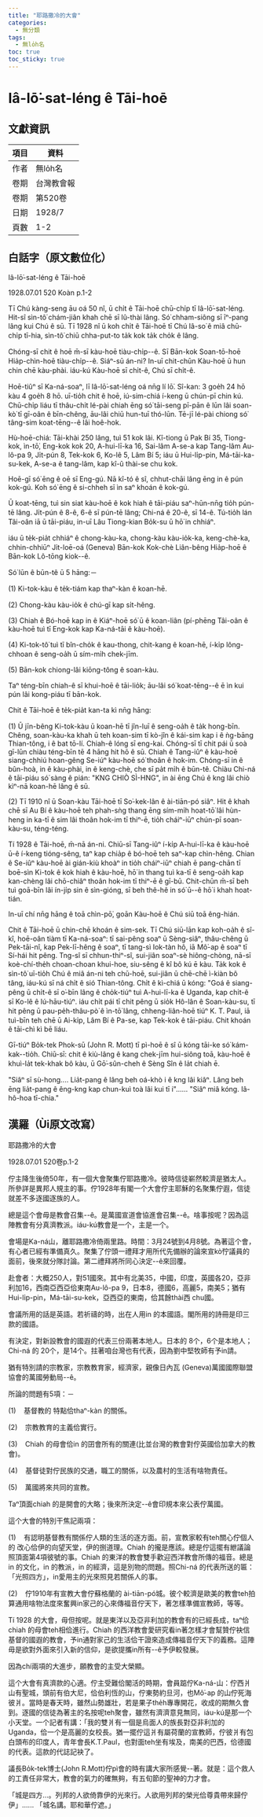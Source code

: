 ```yaml
---
title: "耶路撒冷的大會"
categories:
  - 無分類
tags:
  - 無lo̍h名
toc: true
toc_sticky: true
---
```


# Iâ-lō͘-sat-léng ê Tāi-hoē

## 文獻資訊

| 項目 | 資料 |
|---|---|
| 作者 | 無lo̍h名 |
| 卷期 | 台灣教會報 |
| 卷期 | 第520卷 |
| 日期 | 1928/7 |
| 頁數 | 1-2 |

## 白話字（原文數位化）

Iâ-lō͘-sat-léng ê Tāi-hoē

1928.07.01 520 Koàn p.1-2

Tī Chú kàng-seng āu oá 50 nî, ū chi̍t ê Tāi-hoē chū-chi̍p tī Iâ-lō͘-sat-léng. Hit-sî sìn-tô͘ chám-jiân khah chē sī Iû-thài lâng. Só͘ chham-siông sī īⁿ-pang lâng kui Chú ê sū. Tī 1928 nî ū koh chi̍t ê Tāi-hoē tī Chú Iâ-so͘ ê miâ chū-chi̍p tī-hia, sìn-tô͘ chiū chha-put-to ta̍k kok ta̍k cho̍k ê lâng.

Chóng-sī chit ê hoē m̄-sī kàu-hoē tiàu-chi̍p--ê. Sī Bān-kok Soan-tō-hoē Hia̍p-chìn-hoē tiàu-chi̍p--ê. Siáⁿ-sū án-ni? In-uī chit-chūn Kàu-hoē ū hun chin chē kàu-phài. iáu-kú Kàu-hoē sī chi̍t-ê, Chú sī chi̍t-ê.

Hoē-tiûⁿ sī Ka-ná-soaⁿ, lī Iâ-lō͘-sat-léng oá nn̄g lí lō͘. Sî-kan: 3 goe̍h 24 hō kàu 4 goe̍h 8 hō. uī-tio̍h chit ê hoē, iú-sim-chiá í-keng ū chún-pī chin kú. Chū-chi̍p liáu tī thâu-chi̍t lé-pài chiah ēng só͘ tāi-seng pī-pān ê lūn lâi soan-kò͘ tī gī-oân ê bīn-chêng, āu-lâi chiū hun-tuī thó-lūn. Tē-jī lé-pài chiong só͘ tâng-sim koat-tēng--ê lâi hoê-hok.

Hù-hoē-chiá: Tāi-khài 250 lâng, tuì 51 kok lâi. Kî-tiong ū Pak Bí 35, Tiong-kok, ìn-tō͘, Eng-kok kok 20, A-hui-lī-ka 16, Sai-lâm A-se-a kap Tang-lâm Au-lô-pa 9, Ji̍t-pún 8, Tek-kok 6, Ko-lê 5, Lâm Bí 5; iáu ū Hui-li̍p-pin, Má-tāi-ka-su-kek, A-se-a ê tang-lâm, kap kî-û thài-se chu kok.

Hoē-gī só͘ ēng ê oē sī Eng-gú. Nā kî-tó ê sî, chhut-chāi lâng ēng in ê pún kok-gú. Koh só͘ ēng ê si-chheh sī ìn saⁿ khoán ê kok-gú.

Ū koat-tēng, tuì sin siat kàu-hoē ê kok hiah ê tāi-piáu saⁿ-hūn-nn̄g tio̍h pún-tē lâng. Ji̍t-pún ê 8-ê, 6-ê sī pún-tē lâng; Chi-ná ê 20-ê, sī 14-ê. Tú-tio̍h lán Tâi-oân iā ū tāi-piáu, in-uī Lâu Tiong-kian Bo̍k-su ū hō͘ in chhiáⁿ.

iáu ū te̍k-pia̍t chhiáⁿ ê chong-kàu-ka, chong-kàu kàu-io̍k-ka, keng-chè-ka, chhin-chhiūⁿ Ji̍t-loē-oá (Geneva) Bān-kok Kok-chè Liân-bêng Hia̍p-hoē ê Bān-kok Lô-tōng kiok--ê.

Só͘ lūn ê būn-tê ū 5 hāng:－

(1) Ki-tok-kàu ê te̍k-tiám kap thaⁿ-kàn ê koan-hē.

(2) Chong-kàu kàu-io̍k ê chú-gī kap si̍t-hêng.

(3) Chiah ê Bó-hoē kap in ê Kiáⁿ-hoē só͘ ū ê koan-liân (pí-phēng Tâi-oân ê kàu-hoē tuì tī Eng-kok kap Ka-ná-tāi ê kàu-hoē).

(4) Ki-tok-tô͘ tuì tī bîn-cho̍k ê kau-thong, chit-kang ê koan-hē, í-ki̍p lông-chhoan ê seng-oa̍h ū sím-mi̍h chek-jīm.

(5) Bān-kok chiong-lâi kiōng-tông ê soan-kàu.

Taⁿ téng-bīn chiah-ê sī khui-hoē ê tāi-lio̍k; āu-lâi só͘ koat-tēng--ê ē ìn kui pún lâi kong-piáu tī bān-kok.

Chit ê Tāi-hoē ê te̍k-pia̍t kan-ta kì nn̄g hāng:

(1) Ū jīn-bêng Ki-tok-kàu ū koan-hē tī jîn-luī ê seng-oa̍h ê ta̍k hong-bīn. Chêng, soan-kàu-ka khah ū teh koan-sim tī kò-jîn ê kái-sim kap i ê ǹg-bāng Thian-tông, i ê bat tō-lí. Chiah-ê lóng sī eng-kai. Chóng-sī tī chit pái ū soà gī-lūn chiàu téng-bīn tē 4 hāng hit hō ê sū. Chiah ê Tang-iûⁿ ê kàu-hoē siang-chhiú hoan-gêng Se-iúⁿ kàu-hoē só͘ thoân ê hok-im. Chóng-sī in ê bûn-hoà, in ê kàu-phài, in ê keng-chè, che sī pa̍t mi̍h ê būn-tê. Chiàu Chi-ná ê tāi-piáu só͘ sàng ê pián: "KNG CHIÒ SÌ-HNG", in ài ēng Chú ê kng lâi chiò kìⁿ-nā koan-hē lâng ê sū.

(2) Tī 1910 nî ū Soan-kàu Tāi-hoē tī So͘-kek-lân ê ài-tiān-pó siâⁿ. Hit ê khah chē sī Au Bí ê kàu-hoē teh phah-sǹg thang ēng sím-mi̍h hoat-tō͘ lâi hùn-heng in ka-tī ê sim lâi thoân hok-im tī thiⁿ-ē, tio̍h cháiⁿ-iūⁿ chún-pī soan-kàu-su, téng-téng.

Tí 1928 ê Tāi-hoē, m̄-nā án-ni. Chiū-sī Tang-iûⁿ í-ki̍p A-hui-lī-ka ê kàu-hoē ū-ê í-keng tióng-sêng, taⁿ kap chia̍p ê bó-hoē teh saⁿ-kap chìn-hêng. Chian ê Se-iûⁿ kàu-hoē ài gián-kiù khoàⁿ in tio̍h cháiⁿ-iūⁿ chiah ē pang-chān tī boē-sìn Ki-tok ê kok hiah ê kàu-hoē, hō͘ in thang tuì ka-tī ê seng-oa̍h kap kan-chèng lâi chō-chiâⁿ thoân hok-im tī thiⁿ-ē ê gī-bū. Chit-chūn m̄-sī beh tuì goā-bīn lâi ín-ji̍p sin ê sìn-gióng, sī beh thê-hê in só͘ ū--ê hō͘ i khah hoat-tián.

In-uī chí nn̄g hāng ê toā chìn-pō͘, goān Kàu-hoē ê Chú siū toā êng-hián.

Chit ê Tāi-hoē ū chin-chē khoán ê sim-sek. Tī Chú siū-lān kap koh-oa̍h ê sî-kî, hoē-oân tiàm tī Ka-ná-soaⁿ: tī sai-pêng soaⁿ ū Sèng-siâⁿ, thâu-chêng ū Pek-tāi-nî, kap Pek-lī-hêng ê soaⁿ, tī tang-sì Iok-tàn hô, iā Mô͘-ap ê soaⁿ tī Sí-hái hit pêng. Tng-sî sī chhun-thiⁿ-sî, sui-jiân soaⁿ-sè hiông-chòng, nā-sī koè-chí-the̍h choan-choan khui-hoe, siu-sêng ê kî bô kú ē kàu. Ta̍k kok ê sìn-tô͘ uī-tio̍h Chú ê miâ án-ni teh chū-hoē, sui-jiân ū chē-chē ì-kiàn bô tâng, iáu-kú sī ná chi̍t ê sió Thian-tông. Chi̍t ê kì-chiá ū kóng: "Goá ê siang-pêng ū chi̍t-ê sī o͘-bīn lâng ê cho̍k-tiúⁿ tuì A-hui-lī-ka ê Uganda, kap chi̍t-ê sī Ko-lê ê lú-hāu-tiúⁿ. iáu chi̍t pái tī chit pêng ū sio̍k Hô-lân ê Soan-kàu-su, tī hit pêng ū pau-pe̍h-thâu-pò͘ ê ìn-tō͘ lâng, chheng-liân-hoē tiúⁿ K. T. Paul, iā tuì-bīn teh chē ū Ai-ki̍p, Lâm Bí ê Pa-se, kap Tek-kok ê tāi-piáu. Chit khoán ê tāi-chì kì bē liáu.

Gī-tiúⁿ Bo̍k-tek Phok-sū (John R. Mott) tī pì-hoē ê sî ū kóng tāi-ke só͘ kám-kak--tio̍h. Chiū-sī: chit ê kiù-lâng ê kang chek-jīm hui-siông toā, kàu-hoē ê khuì-la̍t tek-khak bô kàu, ū Gō͘-sûn-cheh ê Sèng Sîn ê la̍t chiah ē.

"Siâⁿ sī sù-hong.... Lia̍t-pang ê lâng beh oá-khò i ê kng lâi kiâⁿ. Lâng beh ēng lia̍t-pang ê êng-kng kap chun-kuì toà lâi kui tī i"...... "Siâⁿ miâ kóng. Iâ-hô-hoa tī-chia."

## 漢羅（Ùi原文改寫）

耶路撒冷的大會

1928.07.01 520卷p.1-2

佇主降生後倚50年，有一個大會聚集佇耶路撒冷。彼時信徒嶄然較濟是猶太人。所參詳是異邦人規主的事。佇1928年有閣一个大會佇主耶穌的名聚集佇遐，信徒就差不多逐國逐族的人。

總是這个會毋是教會召集--ê。是萬國宣道會協進會召集--ê。啥事按呢？因為這陣教會有分真濟教派。iáu-kú教會是一个，主是一个。

會場是Ka-ná山，離耶路撒冷倚兩里路。時間：3月24號到4月8號。為著這个會，有心者已經有準備真久。聚集了佇頭一禮拜才用所代先備辦的論來宣kò͘佇議員的面前，後來就分隊討論。第二禮拜將所同心決定--ê來回覆。

赴會者：大概250人，對51國來。其中有北美35，中國，印度，英國各20，亞非利加16，西南亞西亞佮東南Au-lô-pa 9，日本8，德國6，高麗5，南美5；猶有Hui-li̍p-pin，Má-tāi-su-kek，亞西亞的東南，佮其餘thài西 chu國。

會議所用的話是英語。若祈禱的時，出在人用in 的本國語。閣所用的詩冊是印三款的國語。

有決定，對新設教會的國遐的代表三份兩著本地人。日本的 8个，6个是本地人；Chi-ná 的 20个，是14个。拄著咱台灣也有代表，因為劉中堅牧師有予in請。

猶有特別請的宗教家，宗教教育家，經濟家，親像日內瓦 (Geneva)萬國國際聯盟協會的萬國勞動局--ê。

所論的問題有5項：－

(1)    基督教的 特點佮thaⁿ-kàn 的關係。

(2)    宗教教育的主義佮實行。

(3)    Chiah 的母會佮in 的囝會所有的關連(比並台灣的教會對佇英國佮加拿大的教會)。

(4)    基督徒對佇民族的交通，職工的關係，以及農村的生活有啥物責任。

(5)    萬國將來共同的宣教。

Taⁿ頂面chiah 的是開會的大略；後來所決定--ê會印規本來公表佇萬國。

這个大會的特別干焦記兩項：

(1)    有認明基督教有關係佇人類的生活的逐方面。前，宣教家較有teh關心佇個人的 改心佮伊的向望天堂，伊的捌道理。Chiah 的攏是應該。總是佇這擺有紲議論照頂面第4項彼號的事。Chiah 的東洋的教會雙手歡迎西洋教會所傳的福音。總是in 的文化，in 的教派，in 的經濟，這是別物的問題。照Chi-ná 的代表所送的匾：「光照四方」，in愛用主的光來照見若關係人的事。

(2)    佇1910年有宣教大會佇蘇格蘭的 ài-tiān-pó城。彼个較濟是歐美的教會teh拍算通用啥物法度來奮興in家己的心來傳福音佇天下，著怎樣準備宣教師，等等。

Tí 1928 的大會，毋但按呢。就是東洋以及亞非利加的教會有的已經長成，taⁿ佮chiah 的母會teh相佮進行。Chiah 的西洋教會愛研究看in著怎樣才會幫贊佇袂信基督的國遐的教會，予in通對家己的生活佮干證來造成傳福音佇天下的義務。這陣毋是欲對外面來引入新的信仰，是欲提攜in所有--ê予伊較發展。

因為chí兩項的大進步，願教會的主受大榮顯。

這个大會有真濟款的心適。佇主受難佮閣活的時期，會員踮佇Ka-ná-山：佇西爿山有聖城，頭前有伯大尼，佮伯利恆的山，佇東勢約旦河，也Mô͘-ap 的山佇死海彼爿。當時是春天時，雖然山勢雄壯，若是果子the̍h專專開花，收成的期無久會到。逐國的信徒為著主的名按呢teh聚會，雖然有濟濟意見無同，iáu-kú是那一个小天堂。一个記者有講：「我的雙爿有一個是烏面人的族長對亞非利加的 Uganda，佮一个是高麗的女校長。猶一擺佇這爿有屬荷蘭的宣教師，佇彼爿有包白頭布的印度人，青年會長K.T.Paul，也對面teh坐有埃及，南美的巴西，佮德國的代表。這款的代誌記袂了。

議長Bo̍k-tek博士(John R.Mott)佇pì會的時有講大家所感覺--著。就是：這个救人的工責任非常大，教會的氣力的確無夠，有五旬節的聖神的力才會。

「城是四方...。列邦的人欲倚靠伊的光來行。人欲用列邦的榮光佮尊貴帶來歸佇伊」...... 「城名講。耶和華佇遮。」
